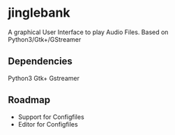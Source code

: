 jinglebank
==========

A graphical User Interface to play Audio Files. Based on Python3/Gtk+/GStreamer

Dependencies
------------

Python3
Gtk+
Gstreamer

Roadmap
-------

* Support for Configfiles
* Editor for Configfiles
